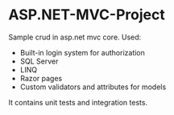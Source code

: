 # ASP.NET-MVC-Project

Sample crud in asp.net mvc core. Used:
- Built-in login system for authorization
- SQL Server
- LINQ
- Razor pages
- Custom validators and attributes for models

It contains unit tests and integration tests.
